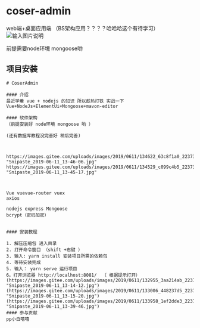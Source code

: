 # coser-admin
web端+桌面应用端    （BS架构应用？？？？哈哈哈这个有待学习）
![输入图片说明](https://images.gitee.com/uploads/images/2019/0614/135211_93915955_2237344.jpeg "coser-admin web端 桌面应用端（electron)  后端nodejs+mongoose数据库.jpg")

前提需要node环境 mongoose哟
## 项目安装

```
# CoserAdmin

#### 介绍
最近学着 vue + nodejs 的知识 所以趁热打铁 实战一下
Vue+NodeJs+ElementUi+Mongoose+mavon-editor

#### 软件架构
（前提安装好 node环境 mongoose 哟 ）

(还有数据库教程没完善好 稍后完善)



https://images.gitee.com/uploads/images/2019/0611/134622_63c8f1a0_2237344.jpeg "Snipaste_2019-06-11_13-46-06.jpg"
https://images.gitee.com/uploads/images/2019/0611/134529_c099c4b5_2237344.jpeg "Snipaste_2019-06-11_13-45-17.jpg"



Vue vuevue-router vuex 
axios

nodejs express Mongoose
bcrypt（密码加密）


#### 安装教程

1. 解压压缩包 进入目录
2. 打开命令窗口 （shift +右键 ）
3. 输入: yarn install 安装项目所需的依赖包
4. 等待安装完成 
5. 输入： yarn serve 运行项目
6。打开浏览器 http://localhost:8081/  （ 根据提示打开）
(https://images.gitee.com/uploads/images/2019/0611/132955_3aa214ab_2237344.jpeg "Snipaste_2019-06-11_13-14-12.jpg")
(https://images.gitee.com/uploads/images/2019/0611/133006_448237d5_2237344.jpeg "Snipaste_2019-06-11_13-15-20.jpg")
(https://images.gitee.com/uploads/images/2019/0611/133958_1ef2dde3_2237344.jpeg "Snipaste_2019-06-11_13-39-46.jpg")
#### 参与贡献
pp小白嘻嘻 

